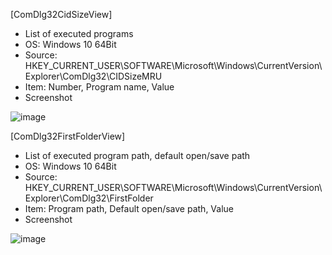 [ComDlg32CidSizeView]
- List of executed programs
- OS: Windows 10 64Bit
- Source:  HKEY_CURRENT_USER\SOFTWARE\Microsoft\Windows\CurrentVersion\Explorer\ComDlg32\CIDSizeMRU
- Item: Number, Program name, Value
- Screenshot

![image](https://user-images.githubusercontent.com/69110090/93367289-4596b700-f887-11ea-84db-9daeffef08ab.png)


[ComDlg32FirstFolderView]
- List of executed program path, default open/save path
- OS: Windows 10 64Bit
- Source:  HKEY_CURRENT_USER\SOFTWARE\Microsoft\Windows\CurrentVersion\Explorer\ComDlg32\FirstFolder
- Item: Program path, Default open/save path, Value
- Screenshot

![image](https://user-images.githubusercontent.com/69110090/93499305-c8824500-f94d-11ea-8411-6ab0078ddabe.png)

